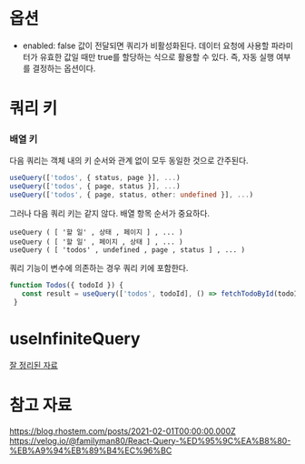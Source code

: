 # 옵션
- enabled: false 값이 전달되면 쿼리가 비활성화된다. 데이터 요청에 사용할 파라미터가 유효한 값일 때만 true를 할당하는 식으로 활용할 수 있다. 즉, 자동 실행 여부를 결정하는 옵션이다.


# 쿼리 키
### 배열 키
다음 쿼리는 객체 내의 키 순서와 관계 없이 모두 동일한 것으로 간주된다.
```ts
useQuery(['todos', { status, page }], ...)
useQuery(['todos', { page, status }], ...)
useQuery(['todos', { page, status, other: undefined }], ...)
 ```
그러나 다음 쿼리 키는 같지 않다. 배열 항목 순서가 중요하다.
```
useQuery ( [ '할 일' , 상태 , 페이지 ] , ... ) 
useQuery ( [ '할 일' , 페이지 , 상태 ] , ... ) 
useQuery ( [ 'todos' , undefined , page , status ] , ... )
```
쿼리 기능이 변수에 의존하는 경우 쿼리 키에 포함한다.
```ts
function Todos({ todoId }) {
   const result = useQuery(['todos', todoId], () => fetchTodoById(todoId))
 }
 ```

# useInfiniteQuery
[잘 정리된 자료](https://jforj.tistory.com/246)



# 참고 자료
https://blog.rhostem.com/posts/2021-02-01T00:00:00.000Z
https://velog.io/@familyman80/React-Query-%ED%95%9C%EA%B8%80-%EB%A9%94%EB%89%B4%EC%96%BC
